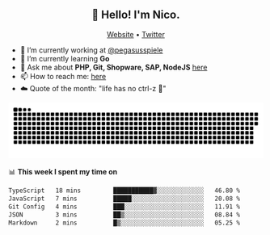 <h2 align="center">👋 Hello! I'm Nico.</h2>
<p align="center">
  <a href="https://gruselhaus.com">Website</a> •
  <a href="https://twitter.com/NicoFinkernagel">Twitter</a>
</p>


- 🔭 I’m currently working at [@pegasusspiele](https://pegasus.de/en)
- 🌱 I’m currently learning **Go**
- 💬 Ask me about **PHP, Git, Shopware, SAP, NodeJS** [here](https://github.com/gruselhaus/gruselhaus/issues)
- 📫 How to reach me: [here](https://github.com/gruselhaus/gruselhaus/issues)
- ☁️ Quote of the month: "life has no ctrl-z 🌴"

![snake gif](https://github.com/gruselhaus/gruselhaus/blob/output/github-contribution-grid-snake.svg)

📊 **This week I spent my time on**
<!--START_SECTION:waka-->
```text
TypeScript   18 mins         ███████████▓░░░░░░░░░░░░░   46.80 % 
JavaScript   7 mins          █████░░░░░░░░░░░░░░░░░░░░   20.08 % 
Git Config   4 mins          ███░░░░░░░░░░░░░░░░░░░░░░   11.91 % 
JSON         3 mins          ██▒░░░░░░░░░░░░░░░░░░░░░░   08.84 % 
Markdown     2 mins          █▒░░░░░░░░░░░░░░░░░░░░░░░   05.25 % 
```
<!--END_SECTION:waka-->
